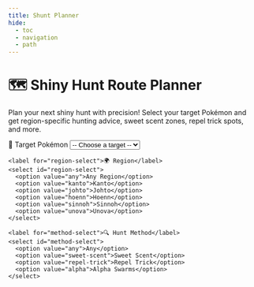 ```yaml
---
title: Shunt Planner
hide:
  - toc
  - navigation
  - path
---
```


# 🗺️ Shiny Hunt Route Planner

Plan your next shiny hunt with precision! Select your target Pokémon and get region-specific hunting advice, sweet scent zones, repel trick spots, and more.

<div id="shunt-planner" class="shunt-container">
  <div class="shunt-form">
    <label for="target-select">🎯 Target Pokémon</label>
    <select id="target-select">
      <option value="">-- Choose a target --</option>
    </select>

    <label for="region-select">🌍 Region</label>
    <select id="region-select">
      <option value="any">Any Region</option>
      <option value="kanto">Kanto</option>
      <option value="johto">Johto</option>
      <option value="hoenn">Hoenn</option>
      <option value="sinnoh">Sinnoh</option>
      <option value="unova">Unova</option>
    </select>

    <label for="method-select">🔍 Hunt Method</label>
    <select id="method-select">
      <option value="any">Any</option>
      <option value="sweet-scent">Sweet Scent</option>
      <option value="repel-trick">Repel Trick</option>
      <option value="alpha">Alpha Swarms</option>
    </select>
  </div>

  <div id="results" class="shunt-results"></div>
</div>
